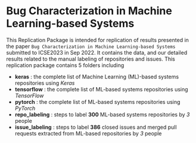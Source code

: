 # Bug Characterization in Machine Learning-based Systems
This Replication Package is intended for replication of results presented in the paper `Bug Characterization in Machine Learning-based Systems` submitted to ICSE2023 in Sep 2022. It contains the data, and our detailed results related to the manual labeling of repositories and issues. This replication package contains 5 folders including
* **keras** : the complete list of Machine Learning (ML)-based systems repositories using _Keras_
* **tensorflow** : the complete list of ML-based systems repositories using _TensorFlow_
* **pytorch** : the complete list of ML-based systems repositories using _PyTorch_
* **repo_labeling** : steps to label **300** ML-based systems repositories by _3_ people
* **issue_labeling** : steps to label **386** closed issues and merged pull requests extracted from ML-based repositories by _3_ people
